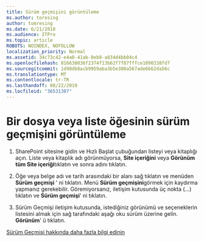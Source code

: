 ```yaml
---
title: Sürüm geçmişini görüntüleme
ms.author: toresing
author: tomresing
ms.date: 6/21/2018
ms.audience: ITPro
ms.topic: article
ROBOTS: NOINDEX, NOFOLLOW
localization_priority: Normal
ms.assetid: 34c73c42-e4a0-41ab-8eb8-a834d4bb04c4
ms.openlocfilehash: 816638036f2374f13b62f7f87fffce1090338fd7
ms.sourcegitcommit: 1d98db8acb9959aba3b5e308a567ade6b62da56c
ms.translationtype: MT
ms.contentlocale: tr-TR
ms.lasthandoff: 08/22/2019
ms.locfileid: "36531307"
---
```

# <a name="view-version-history-of-a-file-or-list-item"></a>Bir dosya veya liste öğesinin sürüm geçmişini görüntüleme

1. SharePoint sitesine gidin ve Hızlı Başlat çubuğundan listeyi veya kitaplığı açın. Liste veya kitaplık adı görünmüyorsa, **Site içeriğini** veya **Görünüm tüm Site içeriği**tıklatın ve sonra adını tıklatın.
    
2. Öğe veya belge adı ve tarih arasındaki bir alanı sağ tıklatın ve menüden **Sürüm geçmişi** ' ni tıklatın. Menü **Sürüm geçmişini**görmek için kaydırma yapmanız gerekebilir. Göremiyorsanız, iletişim kutusunda üç nokta (...) tıklatın ve **Sürüm geçmişi**' ni tıklatın.
    
3. Sürüm Geçmişi iletişim kutusunda, istediğiniz görünümü ve seçeneklerin listesini almak için sağ tarafındaki aşağı oku sürüm üzerine gelin. **Görünüm**' ü tıklatın.
    
[Sürüm Geçmişi hakkında daha fazla bilgi edinin](https://go.microsoft.com/fwlink/?linkid=875709)
  

